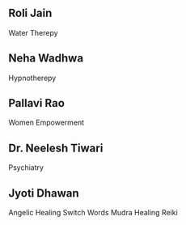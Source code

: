 ## Roli Jain

Water Therepy

## Neha Wadhwa

Hypnotherepy

## Pallavi Rao

Women Empowerment

## Dr. Neelesh Tiwari

Psychiatry

## Jyoti Dhawan

Angelic Healing
Switch Words
Mudra Healing
Reiki